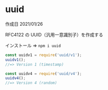 # uuid

作成日 2021/01/26

RFC4122 の UUID（汎用一意識別子）を作成する

インストール => `npm i uuid`

```javascript
const uuidv1 = require('uuid/v1');
uuidv1();
//=> Version 1 (timestamp)

const uuidv4 = require('uuid/v4');
uuidv4();
//=> Version 4 (random)
```
